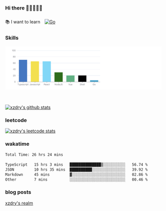 ### Hi there 👋👋👋👋👋

 :books: I want to learn <a href="https://go.dev/" target="_blank"><img style="margin: 10px" src="https://profilinator.rishav.dev/skills-assets/go-original.svg" alt="Go" height="50" /></a>  

### Skills
![](img/2022-09-05-22-04-20.png)

<br />

[![xzdry's github stats](https://github-readme-stats.vercel.app/api?username=xzdry&count_private=true&show_icons=true&theme=vue)](https://github.com/xzdry)

### leetcode
[![xzdry's leetcode stats](https://leetcard.jacoblin.cool/xzdry-2?theme=light&font=Anek%20Kannada&site=cn)](https://leetcode.cn/u/xzdry-2/)

### wakatime
<!--START_SECTION:waka-->

```text
Total Time: 26 hrs 24 mins

TypeScript   15 hrs 3 mins   ██████████████▒░░░░░░░░░░   56.74 %
JSON         10 hrs 35 mins  ██████████░░░░░░░░░░░░░░░   39.92 %
Markdown     45 mins         ▓░░░░░░░░░░░░░░░░░░░░░░░░   02.86 %
Other        7 mins          ░░░░░░░░░░░░░░░░░░░░░░░░░   00.46 %
```

<!--END_SECTION:waka-->

### blog posts
[xzdry's realm](https://www.justdry.net/)
